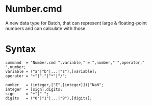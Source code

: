 # Number.cmd
A new data type for Batch, that can represent large & floating-point numbers and can calculate with those.

# Syntax
```
command  = "Number.cmd ",variable," = ",number," ",operator," ",number;
variable = ("a"|"b"|...|"z"),[variable];
operator = "+"|"-"|"*"|"/";

number   = (integer,["E",[integer]])|"NaN";
integer  = [sign],digits;
sign     = "+"|"-";
digits   = ("0"|"1"|...|"9"),[digits];
```
